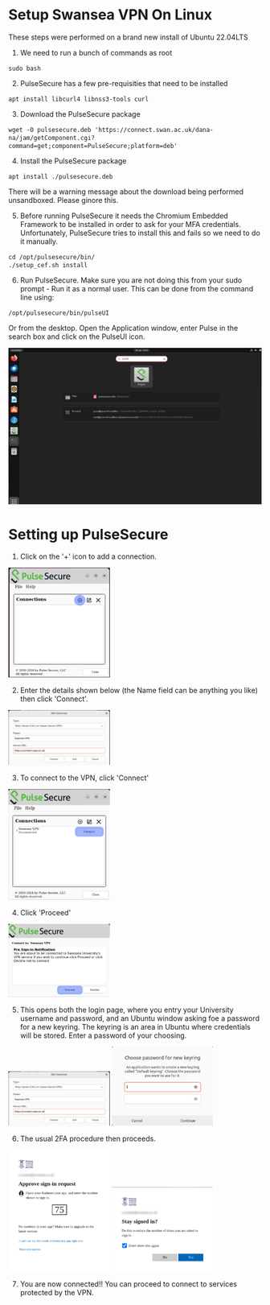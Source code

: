 # Setup Swansea VPN On Linux

These steps were performed on a brand new install of Ubuntu 22.04LTS

1. We need to run a bunch of commands as root
```
sudo bash
```

2. PulseSecure has a few pre-requisities that need to be installed
```
apt install libcurl4 libnss3-tools curl
```

3. Download the PulseSecure package
```
wget -O pulsesecure.deb 'https://connect.swan.ac.uk/dana-na/jam/getComponent.cgi?command=get;component=PulseSecure;platform=deb'
```

4. Install the PulseSecure package
```
apt install ./pulsesecure.deb
```
There will be a warning message about the download being performed unsandboxed. Please ginore this.

5. Before running PulseSecure it needs the Chromium Embedded Framework to be installed in order to ask for your MFA credentials. Unfortunately, PulseSecure tries to install this and fails so we need to do it manually.
```
cd /opt/pulsesecure/bin/
./setup_cef.sh install
```

6. Run PulseSecure. Make sure you are not doing this from your sudo prompt - Run it as a normal user. This can be done from the command line using:
```
/opt/pulsesecure/bin/pulseUI
```
Or from the desktop. Open the Application window, enter Pulse in the search box and click on the PulseUI icon.

<img src="pulse-linux-desktop.png" alt="Ubuntu Application Window"/>

# Setting up PulseSecure

1. Click on the '+' icon to add a connection.

<img src="pulse-add-connection.png" alt="Pulse - Add Connection" width="40%"/>

2. Enter the details shown below (the Name field can be anything you like) then click 'Connect'.

<img src="pulse-enter-details.png" alt="Pulse - Enter Details" width="40%"/>

3. To connect to the VPN, click 'Connect'

<img src="pulse-start-connect.png" alt="Pulse - Start Connect" width="40%"/>

4. Click 'Proceed'

<img src="pulse-connect-proceed.png" alt="Pulse - Connect Proceed" width="40%"/>

5. This opens both the login page, where you entry your University username and password, and an Ubuntu window asking foe a password for a new keyring. The keyring is an area in Ubuntu where credentials will be stored. Enter a password of your choosing.

<img src="pulse-enter-details.png" alt="Pulse - Enter Credentials" width="40%"/>
<img src="pulse-keyring.png" alt="Pulse - Keyring" width="40%"/>

6. The usual 2FA procedure then proceeds.

<img src="pulse-mfa-passcode.png" alt="Pulse - MFA Passcode" width="40%"/>
<img src="pulse-mfa-stay-signed-in.png" alt="Pulse - Stay Signed In" width="40%"/>

7. You are now connected!! You can proceed to connect to services protected by the VPN.
